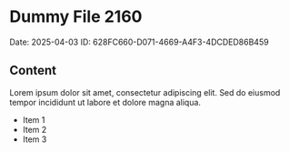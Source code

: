 # Dummy File 2160

Date: 2025-04-03
ID: 628FC660-D071-4669-A4F3-4DCDED86B459

## Content

Lorem ipsum dolor sit amet, consectetur adipiscing elit.
Sed do eiusmod tempor incididunt ut labore et dolore magna aliqua.

* Item 1
* Item 2
* Item 3

